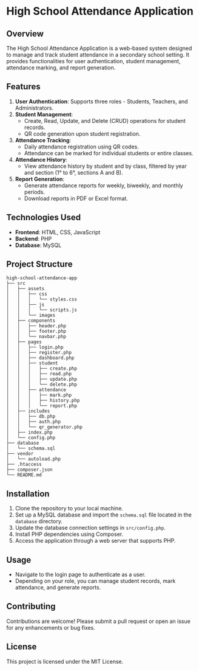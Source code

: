 # High School Attendance Application

## Overview
The High School Attendance Application is a web-based system designed to manage and track student attendance in a secondary school setting. It provides functionalities for user authentication, student management, attendance marking, and report generation.

## Features
1. **User Authentication**: Supports three roles - Students, Teachers, and Administrators.
2. **Student Management**: 
   - Create, Read, Update, and Delete (CRUD) operations for student records.
   - QR code generation upon student registration.
3. **Attendance Tracking**:
   - Daily attendance registration using QR codes.
   - Attendance can be marked for individual students or entire classes.
4. **Attendance History**: 
   - View attendance history by student and by class, filtered by year and section (1° to 6°, sections A and B).
5. **Report Generation**:
   - Generate attendance reports for weekly, biweekly, and monthly periods.
   - Download reports in PDF or Excel format.

## Technologies Used
- **Frontend**: HTML, CSS, JavaScript
- **Backend**: PHP
- **Database**: MySQL

## Project Structure
```
high-school-attendance-app
├── src
│   ├── assets
│   │   ├── css
│   │   │   └── styles.css
│   │   ├── js
│   │   │   └── scripts.js
│   │   └── images
│   ├── components
│   │   ├── header.php
│   │   ├── footer.php
│   │   └── navbar.php
│   ├── pages
│   │   ├── login.php
│   │   ├── register.php
│   │   ├── dashboard.php
│   │   ├── student
│   │   │   ├── create.php
│   │   │   ├── read.php
│   │   │   ├── update.php
│   │   │   └── delete.php
│   │   ├── attendance
│   │   │   ├── mark.php
│   │   │   ├── history.php
│   │   │   └── report.php
│   ├── includes
│   │   ├── db.php
│   │   ├── auth.php
│   │   └── qr_generator.php
│   ├── index.php
│   └── config.php
├── database
│   └── schema.sql
├── vendor
│   └── autoload.php
├── .htaccess
├── composer.json
└── README.md
```

## Installation
1. Clone the repository to your local machine.
2. Set up a MySQL database and import the `schema.sql` file located in the `database` directory.
3. Update the database connection settings in `src/config.php`.
4. Install PHP dependencies using Composer.
5. Access the application through a web server that supports PHP.

## Usage
- Navigate to the login page to authenticate as a user.
- Depending on your role, you can manage student records, mark attendance, and generate reports.

## Contributing
Contributions are welcome! Please submit a pull request or open an issue for any enhancements or bug fixes.

## License
This project is licensed under the MIT License.